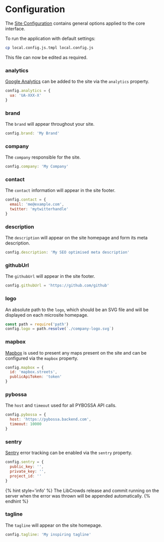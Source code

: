 # Configuration

The [Site Configuration](configuration.md#site-configuration) contains general options applied to the core interface.

To run the application with default settings:

```bash
cp local.config.js.tmpl local.config.js
```

This file can now be edited as required.

### analytics

[Google Analytics](https://analytics.google.com) can be added to the site via the `analytics` property.

```js
config.analytics = {
  ua: 'UA-XXX-X'
}
```

### brand

The `brand` will appear throughout your site.

```js
config.brand: 'My Brand'
```

### company

The `company` responsible for the site.

```js
config.company: 'My Company'
```

### contact

The `contact` information will appear in the site footer.

```js
config.contact = {
  email: 'me@example.com',
  twitter: 'mytwitterhandle'
}
```

### description

The `description` will appear on the site homepage and form its meta description.

```js
config.description: 'My SEO optimised meta description'
```

### githubUrl

The `githubUrl` will appear in the site footer.

```js
config.githubUrl = 'https://github.com/github'
```

### logo

An absolute path to the `logo`, which should be an SVG file and will be displayed on each microsite homepage.

```js
const path = require('path')
config.logo = path.resolve(`./company-logo.svg`)
```

### mapbox

[Mapbox](https://www.mapbox.com/) is used to present any maps present on the site and can be configured via the `mapbox` property.

```js
config.mapbox = {
  id: 'mapbox.streets',
  publicApiToken: 'token'
}
```

### pybossa

The `host` and `timeout` used for all PYBOSSA API calls.

```js
config.pybossa = {
  host: 'https://pybossa.backend.com',
  timeout: 10000
}
```

### sentry

[Sentry](https://sentry.io/) error tracking can be enabled via the `sentry` property.

```js
config.sentry = {
  public_key: '',
  private_key: '',
  project_id: ''
}
```

{% hint style='info' %}
The LibCrowds release and commit running on the server when the error was thrown will be appended automatically.
{% endhint %}

### tagline

The `tagline` will appear on the site homepage.

```js
config.tagline: 'My inspiring tagline'
```
